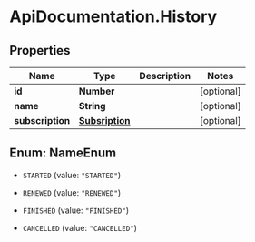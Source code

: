 # ApiDocumentation.History

## Properties
Name | Type | Description | Notes
------------ | ------------- | ------------- | -------------
**id** | **Number** |  | [optional] 
**name** | **String** |  | [optional] 
**subscription** | [**Subsription**](Subsription.md) |  | [optional] 


<a name="NameEnum"></a>
## Enum: NameEnum


* `STARTED` (value: `"STARTED"`)

* `RENEWED` (value: `"RENEWED"`)

* `FINISHED` (value: `"FINISHED"`)

* `CANCELLED` (value: `"CANCELLED"`)




